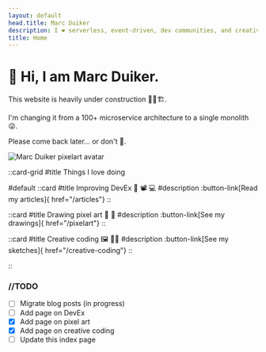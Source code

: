 ```yaml
---
layout: default
head.title: Marc Duiker
description: I ❤️ serverless, event-driven, dev communities, and creative coding!
title: Home
---
```


# 👋 Hi, I am Marc Duiker.

This website is heavily under construction 👷‍♀️🏗️. 

I'm changing it from a 100+ microservice architecture to a single monolith 😜.

Please come back later... or don't :shrug:.

![Marc Duiker pixelart avatar](/marcduiker_hardhat.gif)

::card-grid
#title
Things I love doing

#default
  ::card
  #title
  Improving DevEx 📝 📽️ 💻
  #description
  :button-link[Read my articles]{ href="/articles"}
  ::

  ::card
  #title
  Drawing pixel art 🎨 👾
  #description
  :button-link[See my drawings]{ href="/pixelart"}
  ::

  ::card
  #title
  Creative coding 🖼️ 🧑‍💻
  #description
  :button-link[See my sketches]{ href="/creative-coding"}
  ::

  <!-- ::card
  #title
  Drawing pixel art 
  #description
  :button-link[See my drawings]{ href="/pixelart"}
  :: -->
::

### //TODO

- [ ] Migrate blog posts (in progress)
- [ ] Add page on DevEx
- [X] Add page on pixel art
- [X] Add page on creative coding
- [ ] Update this index page
